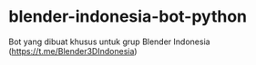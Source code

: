 # blender-indonesia-bot-python
Bot yang dibuat khusus untuk grup Blender Indonesia (https://t.me/Blender3DIndonesia)
